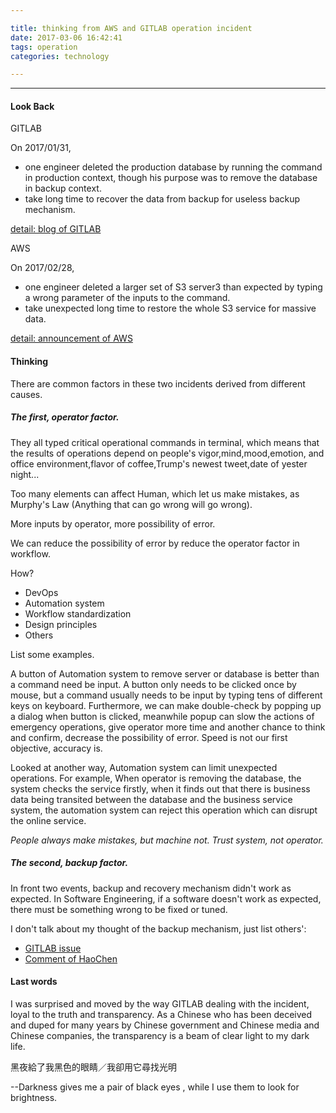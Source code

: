 ```yaml
---

title: thinking from AWS and GITLAB operation incident
date: 2017-03-06 16:42:41
tags: operation
categories: technology

---
```




------

#### Look Back

GITLAB

On 2017/01/31, 

- one engineer deleted the production database by running the command in production context, though his purpose was to remove the database in backup context.
- take long time to recover the data from backup for useless backup mechanism.

[detail: blog of GITLAB](https://about.gitlab.com/2017/02/01/gitlab-dot-com-database-incident/)

AWS

On 2017/02/28, 

- one engineer deleted a larger set of S3 server3 than expected by typing a wrong parameter of the inputs to the command. 
- take unexpected long time to restore the whole S3 service for massive data.

[detail: announcement of AWS](https://aws.amazon.com/cn/message/41926/)



#### Thinking

There are common factors in these two incidents derived from different causes.

##### The first, operator factor.

They all typed critical operational commands in terminal, which means that the results of operations depend on people's vigor,mind,mood,emotion, and office environment,flavor of coffee,Trump's newest tweet,date of yester night...

Too many elements can affect Human, which let us make mistakes, as Murphy's Law (Anything that can go wrong will go wrong).

More inputs by operator, more possibility of error.

We can reduce the possibility of error by reduce the operator factor in workflow.

How?

* DevOps
* Automation system
* Workflow standardization
* Design principles
* Others



List some examples. 

A button of Automation system to remove server or database is better than a command need be input. A button only needs to be clicked once by mouse, but a command usually needs to be input by typing tens of different keys on keyboard. Furthermore, we can make double-check by popping up a dialog when button is clicked, meanwhile popup can slow the actions of emergency operations, give operator more time and another chance to think and confirm, decrease the possibility of error. Speed is not our first objective, accuracy is. 

Looked at another way, Automation system can limit unexpected operations. For example, When operator is removing the database, the system checks the service firstly, when it finds out that there is business data being transited between the database and the business service system, the automation system can reject this operation which can disrupt the online service.

_People always make mistakes, but machine not. Trust system, not operator._

##### The second, backup factor.

In front two events, backup and recovery mechanism didn't work as expected. In Software Engineering, if a software doesn't work as expected, there must be something wrong to be fixed or tuned.

I don't talk about my thought of the backup mechanism, just list others':

* [GITLAB issue](https://gitlab.com/gitlab-com/infrastructure/issues/1102)
* [Comment of HaoChen](https://gitlab.com/gitlab-com/www-gitlab-com/issues/1108)

#### Last words

I was surprised and moved by the way GITLAB dealing with the incident, loyal to the truth and transparency. As a Chinese who has been deceived and duped for many years by Chinese government and Chinese media and Chinese companies, the transparency is a beam of clear light to my dark life.



黑夜給了我黑色的眼睛／我卻用它尋找光明

--Darkness gives me a pair of black eyes , while I use them to look for brightness.